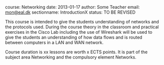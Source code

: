 course: Networking
date: 2013-01-17
author: Some Teacher
email: mon@eal.dk
sectionname: IntroductionX
status: TO BE REVISED

This course is intended to give the students understanding of networks and the protocols used. During the course theory in the classroom and practical exercises in the Cisco Lab including the use of Wireshark will be used to give the students an understanding of how data flows and is routed between computers in a LAN and WAN network.

Course duration is xx lessons are worth x ECTS points. It is part of the subject area Networking and the compulsory element Networks.
